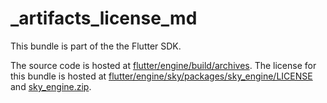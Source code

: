 # _artifacts_license_md

This bundle is part of the the Flutter SDK.

The source code is hosted at [flutter/engine/build/archives](https://github.com/flutter/engine/tree/04817c99c9fd4956f27505204f7e344335810aed/build/archives).
The license for this bundle is hosted at [flutter/engine/sky/packages/sky_engine/LICENSE](https://github.com/flutter/engine/tree/04817c99c9fd4956f27505204f7e344335810aed/sky/packages/sky_engine/LICENSE) 
and [sky_engine.zip](https://storage.googleapis.com/flutter_infra_release/flutter/04817c99c9fd4956f27505204f7e344335810aed/sky_engine.zip).
